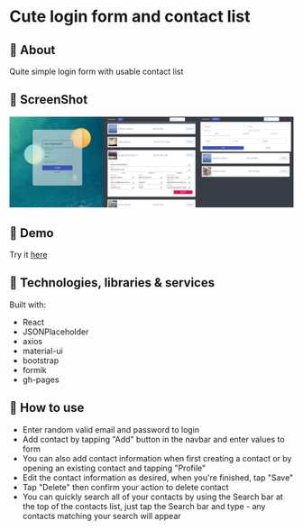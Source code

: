 # Cute login form and contact list

## :pushpin: About

Quite simple login form with usable contact list

## :pushpin: ScreenShot

![](./screenshots/screenshot3.png)

## :pushpin: Demo

Try it [here](https://foxcaulfield.github.io/cute-login-form-and-contacts/)

## :pushpin: Technologies, libraries & services

Built with:

- React
- JSONPlaceholder
- axios
- material-ui
- bootstrap
- formik
- gh-pages

## :pushpin: How to use

- Enter random valid email and password to login
- Add contact by tapping "Add" button in the navbar and enter values to form
- You can also add contact information when first creating a contact or by opening an existing contact and tapping "Profile"
- Edit the contact information as desired, when you're finished, tap "Save"
- Tap "Delete" then confirm your action to delete contact
- You can quickly search all of your contacts by using the Search bar at the top of the contacts list, just tap the Search bar and type - any contacts matching your search will appear

